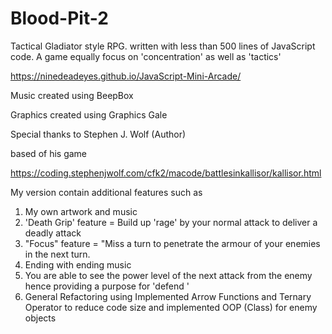 # Blood-Pit-2
Tactical Gladiator style RPG. written with less than 500 lines of JavaScript code. A game equally focus on 'concentration' as well as 'tactics'

https://ninedeadeyes.github.io/JavaScript-Mini-Arcade/

Music created using BeepBox

Graphics created using Graphics Gale

Special thanks to Stephen J. Wolf (Author) 

based of his game 

https://coding.stephenjwolf.com/cfk2/macode/battlesinkallisor/kallisor.html

My version contain additional features such as 

1) My own artwork and music  
2) 'Death Grip' feature =  Build up 'rage' by your normal attack to deliver a deadly attack
3) "Focus" feature = "Miss a turn to penetrate the armour of your enemies in the next turn. 
4) Ending with ending music
5) You are able to see the power level of the next attack from the enemy hence providing a purpose for 'defend '  
6) General Refactoring using Implemented Arrow Functions and Ternary Operator to reduce code size and implemented
OOP (Class) for enemy objects 
 
